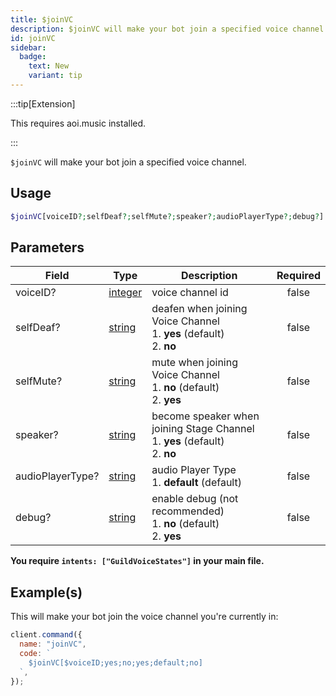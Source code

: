 ```yaml
---
title: $joinVC
description: $joinVC will make your bot join a specified voice channel.
id: joinVC
sidebar: 
  badge:
    text: New
    variant: tip
---
```


:::tip[Extension]

This requires aoi.music installed.

:::

`$joinVC` will make your bot join a specified voice channel.

## Usage

```php
$joinVC[voiceID?;selfDeaf?;selfMute?;speaker?;audioPlayerType?;debug?]
```

## Parameters

| Field            | Type                                                                                                | Description                                                                            | Required |
| ---------------- | --------------------------------------------------------------------------------------------------- | -------------------------------------------------------------------------------------- | :------: |
| voiceID?         | [integer](https://developer.mozilla.org/en-US/docs/Web/JavaScript/Reference/Global_Objects/Integer) | voice channel id                                                                       |  false   |
| selfDeaf?        | [string](https://developer.mozilla.org/en-US/docs/Web/JavaScript/Reference/Global_Objects/String)   | deafen when joining Voice Channel <br /> 1. **yes** (default) <br /> 2. **no**         |  false   |
| selfMute?        | [string](https://developer.mozilla.org/en-US/docs/Web/JavaScript/Reference/Global_Objects/String)   | mute when joining Voice Channel <br /> 1. **no** (default) <br /> 2. **yes**           |  false   |
| speaker?         | [string](https://developer.mozilla.org/en-US/docs/Web/JavaScript/Reference/Global_Objects/String)   | become speaker when joining Stage Channel <br /> 1. **yes** (default) <br /> 2. **no** |  false   |
| audioPlayerType? | [string](https://developer.mozilla.org/en-US/docs/Web/JavaScript/Reference/Global_Objects/String)   | audio Player Type <br /> 1. **default** (default)                                      |  false   |
| debug?           | [string](https://developer.mozilla.org/en-US/docs/Web/JavaScript/Reference/Global_Objects/String)   | enable debug (not recommended) <br /> 1. **no** (default) <br /> 2. **yes**            |  false   |

**You require `intents: ["GuildVoiceStates"]` in your main file.**

## Example(s)

This will make your bot join the voice channel you're currently in:

```javascript
client.command({
  name: "joinVC",
  code: `
    $joinVC[$voiceID;yes;no;yes;default;no]
  `,
});
```
